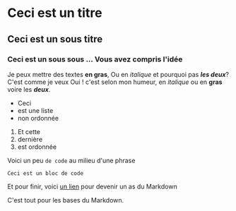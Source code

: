 # Ceci est un titre
## Ceci est un sous titre
### Ceci est un sous sous ... Vous avez compris l'idée

Je peux mettre des textes **en gras**,
Ou en *italique* et pourquoi pas ***les deux***? C'est comme je veux 
Oui ! c'est selon mon humeur, en *italique* ou en **gras** voire les ***deux***.


-  Ceci
-  est une liste
-  non ordonnée


1. Et cette
2. dernière
3. est ordonnée

Voici un peu `de code` au milieu d'une phrase

```
Ceci est un bloc de code
```

Et pour finir, voici [un lien](https://guides.github.com/features/mastering-markdown/) pour devenir un as du Markdown





C'est tout pour les bases du Markdown. 
